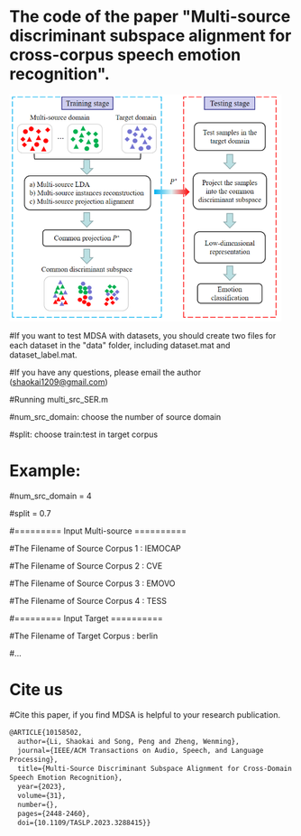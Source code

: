 # The code of the paper "Multi-source discriminant subspace alignment for cross-corpus speech emotion recognition".

![The flowchart of MDSA.](https://github.com/shaokai1209/shaokai1209/blob/main/2023%20TASLP.png)

#If you want to test MDSA with datasets, you should create two files for each dataset in the "data" folder, including dataset.mat and dataset_label.mat.

#If you have any questions, please email the author (shaokai1209@gmail.com)

#Running multi_src_SER.m

#num_src_domain: choose the number of source domain

#split: choose train:test in target corpus

# Example:  

#num_src_domain = 4

#split = 0.7

#========= Input Multi-source ==========

#The Filename of Source Corpus 1 : IEMOCAP

#The Filename of Source Corpus 2 : CVE

#The Filename of Source Corpus 3 : EMOVO

#The Filename of Source Corpus 4 : TESS

#========= Input Target ==========

#The Filename of Target Corpus : berlin

#...

#  Cite us
#Cite this paper, if you find MDSA is helpful to your research publication.
```
@ARTICLE{10158502,
  author={Li, Shaokai and Song, Peng and Zheng, Wenming},
  journal={IEEE/ACM Transactions on Audio, Speech, and Language Processing}, 
  title={Multi-Source Discriminant Subspace Alignment for Cross-Domain Speech Emotion Recognition}, 
  year={2023},
  volume={31},
  number={},
  pages={2448-2460},
  doi={10.1109/TASLP.2023.3288415}}
```
